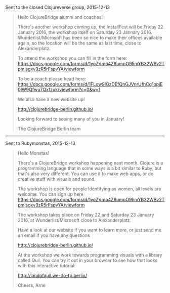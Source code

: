Sent to the closed Clojureverse group, 2015-12-13

> Hello ClojureBridge alumni and coaches!
>
> There's another workshop coming up, the InstallFest will be Friday 22 January 2016, the workshop itself on Saturday 23 Jannary 2016. Wunderlist/Microsoft has been so nice to make their offices available again, so the location will be the same as last time, close to Alexanderplatz.
>
> To attend the workshop you can fill in the form here: https://docs.google.com/forms/d/1yoZVmo4Z8umpO9hmYB32WBv2Tpmjsgxv3zR5rFspvYA/viewform
>
> To be a coach please head here: https://docs.google.com/forms/d/1FLow9IGzDEfQnGJVnrUfhCg1opiE0lW9Qfwu7Qxfzuk/viewform?c=0&w=1
>
> We also have a new website up!
>
> http://clojurebridge-berlin.github.io/
>
> Looking forward to seeing many of you in January!
>
> The ClojureBridge Berlin team

----

Sent to Rubymonstas, 2015-12-13

> Hello Monstas!
>
> There's a ClojureBridge workshop happening next month. Clojure is a programming language that in some ways is a bit similar to Ruby, but that's also very different. You can use it to make web apps, or do creative stuff with visuals and sound.
>
> The workshop is open for people identifying as women, all levels are welcome. You can sign up here https://docs.google.com/forms/d/1yoZVmo4Z8umpO9hmYB32WBv2Tpmjsgxv3zR5rFspvYA/viewform
>
> The workshop takes place on Friday 22 and Saturday 23 January 2016, at Wunderlist/Microsoft close to Alexanderplatz.
>
> Have a look at our website if you want to learn more, or just send me an email if you have any questions
>
> http://clojurebridge-berlin.github.io/
>
> At the workshop we work towards programming visuals with a library called Quil. You can try it out in your browser to see how that looks with this interactive tutorial:
>
> http://landofquil.we-do-fp.berlin/
>
> Cheers,
> Arne